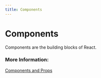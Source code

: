 ```yaml
---
title: Components
---
```


# Components

Components are the building blocks of React.  

### More Information:

<a href='https://reactjs.org/docs/components-and-props.html' target='_blank' rel='nofollow'>Components and Props</a>
<br />
